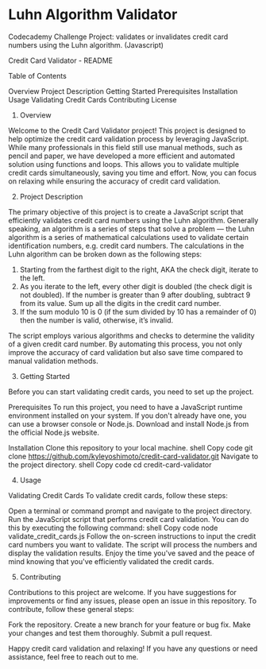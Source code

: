# Luhn Algorithm Validator
 Codecademy Challenge Project: validates or invalidates credit card numbers using the Luhn algorithm. (Javascript)

Credit Card Validator - README

Table of Contents

Overview
Project Description
Getting Started
Prerequisites
Installation
Usage
Validating Credit Cards
Contributing
License
1. Overview

Welcome to the Credit Card Validator project! This project is designed to help optimize the credit card validation process by leveraging JavaScript. While many professionals in this field still use manual methods, such as pencil and paper, we have developed a more efficient and automated solution using functions and loops. This allows you to validate multiple credit cards simultaneously, saving you time and effort. Now, you can focus on relaxing while ensuring the accuracy of credit card validation.

2. Project Description

The primary objective of this project is to create a JavaScript script that efficiently validates credit card numbers using the Luhn algorithm. Generally speaking, an algorithm is a series of steps that solve a problem — the Luhn algorithm is a series of mathematical calculations used to validate certain identification numbers, e.g. credit card numbers. The calculations in the Luhn algorithm can be broken down as the following steps:

1. Starting from the farthest digit to the right, AKA the check digit, iterate to the left.
2. As you iterate to the left, every other digit is doubled (the check digit is not doubled). If the number is greater than 9 after doubling, subtract 9 from its value.
Sum up all the digits in the credit card number.
3. If the sum modulo 10 is 0 (if the sum divided by 10 has a remainder of 0) then the number is valid, otherwise, it’s invalid.

 The script employs various algorithms and checks to determine the validity of a given credit card number. By automating this process, you not only improve the accuracy of card validation but also save time compared to manual validation methods.

3. Getting Started

Before you can start validating credit cards, you need to set up the project.

Prerequisites
To run this project, you need to have a JavaScript runtime environment installed on your system. If you don't already have one, you can use a browser console or Node.js. Download and install Node.js from the official Node.js website.

Installation
Clone this repository to your local machine.
shell
Copy code
git clone https://github.com/kyleyoshimoto/credit-card-validator.git
Navigate to the project directory.
shell
Copy code
cd credit-card-validator

4. Usage

Validating Credit Cards
To validate credit cards, follow these steps:

Open a terminal or command prompt and navigate to the project directory.
Run the JavaScript script that performs credit card validation. You can do this by executing the following command:
shell
Copy code
node validate_credit_cards.js
Follow the on-screen instructions to input the credit card numbers you want to validate.
The script will process the numbers and display the validation results.
Enjoy the time you've saved and the peace of mind knowing that you've efficiently validated the credit cards.

5. Contributing

Contributions to this project are welcome. If you have suggestions for improvements or find any issues, please open an issue in this repository. To contribute, follow these general steps:

Fork the repository.
Create a new branch for your feature or bug fix.
Make your changes and test them thoroughly.
Submit a pull request.

Happy credit card validation and relaxing! If you have any questions or need assistance, feel free to reach out to me.